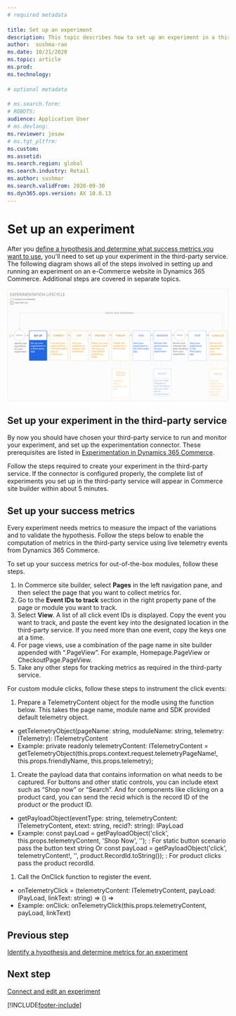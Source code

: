 ```yaml
---
# required metadata

title: Set up an experiment
description: This topic describes how to set up an experiment in a third-party service.
author:  sushma-rao 
ms.date: 10/21/2020
ms.topic: article
ms.prod: 
ms.technology: 

# optional metadata

# ms.search.form: 
# ROBOTS: 
audience: Application User
# ms.devlang: 
ms.reviewer: josaw
# ms.tgt_pltfrm: 
ms.custom: 
ms.assetid: 
ms.search.region: global
ms.search.industry: Retail
ms.author: sushmar
ms.search.validFrom: 2020-09-30
ms.dyn365.ops.version: AX 10.0.13
---
```


# Set up an experiment

After you [define a hypothesis and determine what success metrics you want to use](experimentation-identify.md), you'll need to set up your experiment in the third-party service. The following diagram shows all of the steps involved in setting up and running an experiment on an e-Commerce website in Dynamics 365 Commerce. Additional steps are covered in separate topics.

[ ![Experimentation user journey - Setup.](./media/experimentation_setup.svg) ](./media/experimentation_setup.svg#lightbox)


## Set up your experiment in the third-party service
By now you should have chosen your third-party service to run and monitor your experiment, and set up the experimentation connector. These prerequisites are listed in  [Experimentation in Dynamics 365 Commerce](experimentation-overview.md).

Follow the steps required to create your experiment in the third-party service. If the connector is configured properly, the complete list of experiments you set up in the third-party service will appear in Commerce site builder within about 5 minutes.

## Set up your success metrics
Every experiment needs metrics to measure the impact of the variations and to validate the hypothesis. Follow the steps below to enable the computation of metrics in the third-party service using live telemetry events from Dynamics 365 Commerce.

To set up your success metrics for out-of-the-box modules, follow these steps.

1. In Commerce site builder, select **Pages** in the left navigation pane, and then select the page that you want to collect metrics for. 
1. Go to the **Event IDs to track** section in the right property pane of the page or module you want to track.
1. Select **View**. A list of all click event IDs is displayed. Copy the event you want to track, and paste the event key into the designated location in the third-party service. If you need more than one event, copy the keys one at a time. 
1. For page views, use a combination of the page name in site builder appended with “.PageView”. For example, Homepage.PageView or CheckoutPage.PageView.
1. Take any other steps for tracking metrics as required in the third-party service.

For custom module clicks, follow these steps to instrument the click events:

1. Prepare a TelemetryContent object for the modle using the function below. This takes the page name, module name and SDK provided default telemetry object.
- getTelemetryObject(pageName: string, moduleName: string, telemetry: ITelemetry): ITelemetryContent
- Example: private readonly telemetryContent: ITelemetryContent = getTelemetryObject(this.props.context.request.telemetryPageName!, this.props.friendlyName, this.props.telemetry);
1. Create the payload data that contains information on what needs to be captured. For buttons and other static controls, you can include etext such as “Shop now” or “Search”. And for components like clicking on a product card, you can send the recid which is the record ID of the product or the product ID.
- getPayloadObject(eventType: string, telemetryContent: ITelemetryContent, etext: string, recid?: string): IPayLoad
- Example: const payLoad = getPayloadObject('click', this.props.telemetryContent, 'Shop Now', '');  : For static button scenario pass the button text string Or const payLoad = getPayloadObject('click', telemetryContent!, '', product.RecordId.toString());  : For product clicks pass the product recordId.
1. Call the OnClick function to register the event.
- onTelemetryClick = (telemetryContent: ITelemetryContent, payLoad: IPayLoad, linkText: string) => () =>
- Example:  onClick: onTelemetryClick(this.props.telemetryContent, payLoad, linkText)


## Previous step
[Identify a hypothesis and determine metrics for an experiment](experimentation-identify.md) 


## Next step
[Connect and edit an experiment](experimentation-connect-edit.md)


[!INCLUDE[footer-include](../includes/footer-banner.md)]
